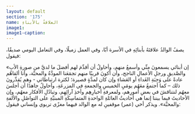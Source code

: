 ```yaml
---
layout: default
section: '175'
name: العلاقةُ بالأبناءِ
image1: 
image1-caption: 
---
```


يصفُ الوالدُ علاقتَهُ بأبنائِهِ في الأسرة أبًا، وفي العمل زميلًا، وفي التعامل اليومي صديقًا، فيقول: 

«إن أبنائي يسمعونَ منِّي وأسمعُ منهم، وأحاولُ أن أقدِّمَ لهم أفضلَ ما لديَّ من صورةِ الأبِ والصَّديقِ ورجلِ الأعمالِ الناجح، وأن أكونَ قريبًا منهم تجمَعَنا المودَّةُ والمحبَّة، وأنا ألقاهُم عادةً على وَجبَةِ الغَداءِ أو العَشاءِ وإن كان لمدَّةٍ قصيرة؛ لكثرة ارتباطاتي - وهم يُقدِّرونَ ذلك – كما أجتمعُ معَهُم يومَيِ الخميسِ والجمعةِ في المزرعَةِ، وأحاولُ جاهدًا أن أجلسَ معهُم لنتناقشَ في بعضِ أمورِهم، ولمعرفةِ أخبارِهِم وأخذِ آرائِهِم، وتبادُلِ الأفكار معهُم، وإن الأحاديثَ فيما بيننا إنما هي أحاديثُ العائلةِ الواحدةِ المتماسِكَةِ المبنيَّةِ على التواصُلِ والألفةِ والمحبَّة». ويذكر أخي (عمر) موقفينِ له مع الوالد فيهما مغزًى تربوي وإنساني فيقول: